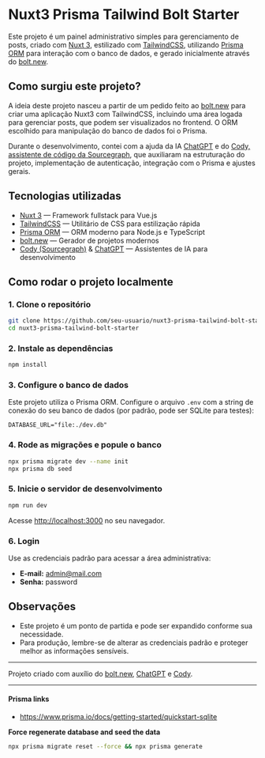 # Nuxt3 Prisma Tailwind Bolt Starter

Este projeto é um painel administrativo simples para gerenciamento de posts, criado com [Nuxt 3](https://nuxt.com/), estilizado com [TailwindCSS](https://tailwindcss.com/), utilizando [Prisma ORM](https://www.prisma.io/) para interação com o banco de dados, e gerado inicialmente através do [bolt.new](https://bolt.new/).

## Como surgiu este projeto?

A ideia deste projeto nasceu a partir de um pedido feito ao [bolt.new](https://bolt.new/) para criar uma aplicação Nuxt3 com TailwindCSS, incluindo uma área logada para gerenciar posts, que podem ser visualizados no frontend. O ORM escolhido para manipulação do banco de dados foi o Prisma.

Durante o desenvolvimento, contei com a ajuda da IA [ChatGPT](https://chat.openai.com/) e do [Cody, assistente de código da Sourcegraph](https://sourcegraph.com/cody), que auxiliaram na estruturação do projeto, implementação de autenticação, integração com o Prisma e ajustes gerais.

## Tecnologias utilizadas

- [Nuxt 3](https://nuxt.com/) — Framework fullstack para Vue.js
- [TailwindCSS](https://tailwindcss.com/) — Utilitário de CSS para estilização rápida
- [Prisma ORM](https://www.prisma.io/) — ORM moderno para Node.js e TypeScript
- [bolt.new](https://bolt.new/) — Gerador de projetos modernos
- [Cody (Sourcegraph)](https://sourcegraph.com/cody) & [ChatGPT](https://chat.openai.com/) — Assistentes de IA para desenvolvimento

## Como rodar o projeto localmente

### 1. Clone o repositório

```bash
git clone https://github.com/seu-usuario/nuxt3-prisma-tailwind-bolt-starter.git
cd nuxt3-prisma-tailwind-bolt-starter
```

### 2. Instale as dependências

```bash
npm install
```

### 3. Configure o banco de dados

Este projeto utiliza o Prisma ORM. Configure o arquivo `.env` com a string de conexão do seu banco de dados (por padrão, pode ser SQLite para testes):

```env
DATABASE_URL="file:./dev.db"
```

### 4. Rode as migrações e popule o banco

```bash
npx prisma migrate dev --name init
npx prisma db seed
```

### 5. Inicie o servidor de desenvolvimento

```bash
npm run dev
```

Acesse [http://localhost:3000](http://localhost:3000) no seu navegador.

### 6. Login

Use as credenciais padrão para acessar a área administrativa:

- **E-mail:** admin@mail.com
- **Senha:** password

## Observações

- Este projeto é um ponto de partida e pode ser expandido conforme sua necessidade.
- Para produção, lembre-se de alterar as credenciais padrão e proteger melhor as informações sensíveis.

---

Projeto criado com auxílio do [bolt.new](https://bolt.new/), [ChatGPT](https://chat.openai.com/) e [Cody](https://sourcegraph.com/cody).

----
#### Prisma links
- https://www.prisma.io/docs/getting-started/quickstart-sqlite

<!-- npx prisma generate && npx prisma migrate dev --name init -->


**Force regenerate database and seed the data**
```sh
npx prisma migrate reset --force && npx prisma generate
```
